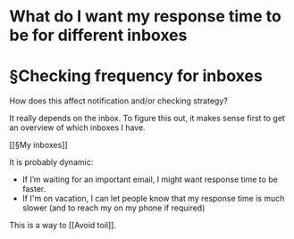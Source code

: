 # What do I want my response time to be for different inboxes
# §Checking frequency for inboxes
How does this affect notification and/or checking strategy?

It really depends on the inbox. To figure this out, it makes sense first to get an overview of which inboxes I have.

[[§My inboxes]]

It is probably dynamic:
* If I’m waiting for an important email, I might want response time to be faster.
* If I'm on vacation, I can let people know that my response time is much slower (and to reach my on my phone if required)

This is a way to [[Avoid toil]].

<!-- #p0 -->

<!-- {BearID:1AC8DBF0-C2AC-458F-99F4-A6E794E44CEF-1213-00000119986A2D25} -->
